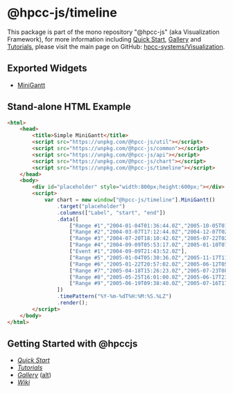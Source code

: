 # @hpcc-js/timeline
This package is part of the mono repository "@hpcc-js" (aka Visualization Framework), for more information including [Quick Start](https://github.com/hpcc-systems/Visualization/wiki/Quick-Start), [Gallery](https://raw.githack.com/hpcc-systems/Visualization/trunk/demos/gallery/gallery.html) and [Tutorials](https://github.com/hpcc-systems/Visualization/wiki/Tutorials), please visit the main page on GitHub:  [hpcc-systems/Visualization](https://github.com/hpcc-systems/Visualization).

## Exported Widgets
* [MiniGantt](https://raw.githack.com/hpcc-systems/Visualization/trunk/demos/gallery/playground.html?./samples/misc/Mini%20Gantt.js)

## Stand-alone HTML Example
```html
<html>
    <head>
        <title>Simple MiniGantt</title>
        <script src="https://unpkg.com/@hpcc-js/util"></script>
        <script src="https://unpkg.com/@hpcc-js/common"></script>
        <script src="https://unpkg.com/@hpcc-js/api"></script>
        <script src="https://unpkg.com/@hpcc-js/chart"></script>
        <script src="https://unpkg.com/@hpcc-js/timeline"></script>
    </head>
    <body>
        <div id="placeholder" style="width:800px;height:600px;"></div>
        <script>
            var chart = new window["@hpcc-js/timeline"].MiniGantt()
                .target("placeholder")
                .columns(["Label", "start", "end"])
                .data([
                    ["Range #1","2004-01-04T01:36:44.0Z","2005-10-05T01:59:16.0Z",""],
                    ["Range #2","2004-03-07T17:12:44.0Z","2004-12-07T02:16:06.0Z",""],
                    ["Range #3","2004-07-20T18:10:42.0Z","2005-07-22T02:30:31.0Z",""],
                    ["Range #4","2004-09-09T05:53:17.0Z","2005-01-10T07:40:42.0Z",""],
                    ["Event #1","2004-09-09T21:43:52.0Z"],
                    ["Range #5","2005-01-04T05:30:36.0Z","2005-11-17T11:51:53.0Z",""],
                    ["Range #6","2005-01-22T20:57:02.0Z","2005-06-12T05:28:33.0Z",""],
                    ["Range #7","2005-04-18T15:26:23.0Z","2005-07-23T08:46:24.0Z",""],
                    ["Range #8","2005-05-25T16:01:00.0Z","2005-06-17T23:18:56.0Z",""],
                    ["Range #9","2005-06-19T09:38:40.0Z","2005-07-16T17:17:16.0Z",""]
                ])
                .timePattern("%Y-%m-%dT%H:%M:%S.%LZ")
                .render();
        </script>
    </body>
</html>
```

## Getting Started with @hpccjs
* _[Quick Start](https://github.com/hpcc-systems/Visualization/wiki/Quick-Start)_
* _[Tutorials](https://github.com/hpcc-systems/Visualization/wiki/Tutorials)_
* _[Gallery](https://raw.githack.com/hpcc-systems/Visualization/trunk/demos/gallery/gallery.html)_ ([alt](https://rawgit.com/hpcc-systems/Visualization/trunk/demos/gallery/gallery.html))
* _[Wiki](https://github.com/hpcc-systems/Visualization/wiki)_

<ClientOnly>
  <hpcc-vitepress style="width:100%;height:600px">
    <div id="target" style="width:100%;height:600px">
    </div>
    <script type="module">
        import { MiniGantt } from "@hpcc-js/timeline";

        new MiniGantt()
            .target("target")
            .columns(["Label", "start", "end"])
            .data(random_datetime_ranges(10).concat(random_datetime_events(1)))
            .timePattern("%Y-%m-%dT%H:%M:%S.%LZ")
            .render()
            ;


        function random_datetime_string() {
            const yyyy = 2004 + Math.floor(Math.random() * 2);
            const mm = 1 + Math.floor(Math.random() * 12);
            const dd = 1 + Math.floor(Math.random() * 28);
            const hh = 1 + Math.floor(Math.random() * 23);
            const min = 1 + Math.floor(Math.random() * 59);
            const sec = 0 + Math.floor(Math.random() * 59);
            return `${yyyy}-${mm < 10 ? '0' + mm : mm}-${dd < 10 ? '0' + dd : dd}T${hh < 10 ? '0' + hh : hh}:${min < 10 ? '0' + min : min}:${sec < 10 ? '0' + sec : sec}.0Z`;
        }

        function random_datetime_ranges(n) {
            return Array(n).fill("").map((row, row_idx) => {
                const d1 = random_datetime_string();
                const d2 = random_datetime_string();
                const icon = ["", "", ""][Math.floor(Math.random() * 3)];
                return new Date(d1) - new Date(d2) > 0 ? [`Random Range #${row_idx}`, d2, d1, icon] : [`Random Range #${row_idx}`, d1, d2, icon];
            });
        }

        function random_datetime_events(n) {
            return Array(n).fill("").map((row, row_idx) => {
                return [`Random Event #${row_idx}`, random_datetime_string()];
            });
        }
    </script>
  </hpcc-vitepress>
</ClientOnly>

